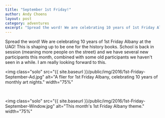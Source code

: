 ```yaml
---
title: "September 1st Friday!"
author: Andy Choens
layout: post
category: adventures
excerpt: "Spread the word! We are celebrating 10 years of 1st Friday Albany at the UAG!"
---
```


Spread the word! We are celebrating 10 years of 1st Friday Albany at
the UAG! This is shaping up to be one for the history books. School is
back in session (meaning more people on the street) and we have
several new participants this month, combined with some old
participants we haven't seen in a while. I am really looking forward
to this.

<img
 class="solo"
 src="{{ site.baseurl }}/public/img/2016/1st-Friday-September-Ad.jpg"
 alt="A flier for 1st Friday Albany, celebrating 10 years of monthly art nights."
 width="75%"
>

<br />

<img
 class="solo"
 src="{{ site.baseurl }}/public/img/2016/1st-Friday-September-Window.jpg"
 alt="This month's 1st Friday Albany theme."
 width="75%"
>
